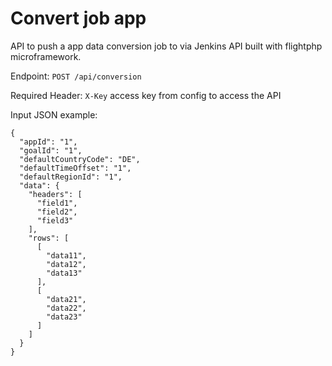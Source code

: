 # Convert job app

API to push a app data conversion job to via Jenkins API built with flightphp microframework.

Endpoint: `POST /api/conversion`

Required Header: `X-Key` access key from config to access the API

Input JSON example:

```
{
  "appId": "1",
  "goalId": "1",
  "defaultCountryCode": "DE",
  "defaultTimeOffset": "1",
  "defaultRegionId": "1",
  "data": {
    "headers": [
      "field1",
      "field2",
      "field3"
    ],
    "rows": [
      [
        "data11",
        "data12",
        "data13"
      ],
      [
        "data21",
        "data22",
        "data23"
      ]
    ]
  }
}
```
